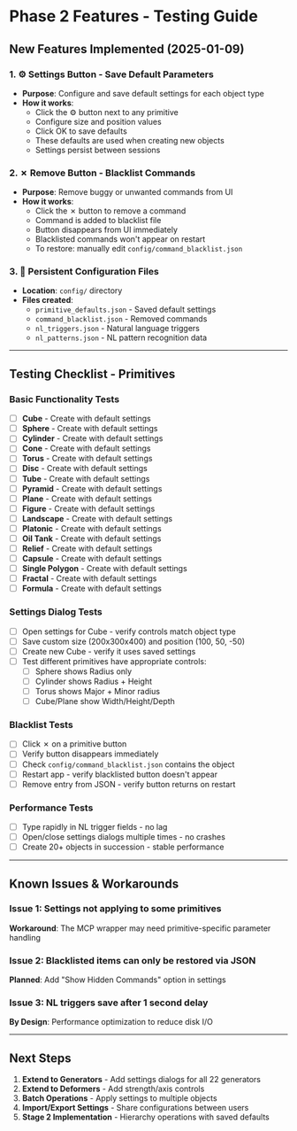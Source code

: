 # Phase 2 Features - Testing Guide

## New Features Implemented (2025-01-09)

### 1. ⚙️ **Settings Button - Save Default Parameters**
- **Purpose**: Configure and save default settings for each object type
- **How it works**:
  - Click the ⚙️ button next to any primitive
  - Configure size and position values
  - Click OK to save defaults
  - These defaults are used when creating new objects
  - Settings persist between sessions

### 2. ✗ **Remove Button - Blacklist Commands**
- **Purpose**: Remove buggy or unwanted commands from UI
- **How it works**:
  - Click the ✗ button to remove a command
  - Command is added to blacklist file
  - Button disappears from UI immediately
  - Blacklisted commands won't appear on restart
  - To restore: manually edit `config/command_blacklist.json`

### 3. 💾 **Persistent Configuration Files**
- **Location**: `config/` directory
- **Files created**:
  - `primitive_defaults.json` - Saved default settings
  - `command_blacklist.json` - Removed commands
  - `nl_triggers.json` - Natural language triggers
  - `nl_patterns.json` - NL pattern recognition data

---

## Testing Checklist - Primitives

### Basic Functionality Tests
- [ ] **Cube** - Create with default settings
- [ ] **Sphere** - Create with default settings  
- [ ] **Cylinder** - Create with default settings
- [ ] **Cone** - Create with default settings
- [ ] **Torus** - Create with default settings
- [ ] **Disc** - Create with default settings
- [ ] **Tube** - Create with default settings
- [ ] **Pyramid** - Create with default settings
- [ ] **Plane** - Create with default settings
- [ ] **Figure** - Create with default settings
- [ ] **Landscape** - Create with default settings
- [ ] **Platonic** - Create with default settings
- [ ] **Oil Tank** - Create with default settings
- [ ] **Relief** - Create with default settings
- [ ] **Capsule** - Create with default settings
- [ ] **Single Polygon** - Create with default settings
- [ ] **Fractal** - Create with default settings
- [ ] **Formula** - Create with default settings

### Settings Dialog Tests
- [ ] Open settings for Cube - verify controls match object type
- [ ] Save custom size (200x300x400) and position (100, 50, -50)
- [ ] Create new Cube - verify it uses saved settings
- [ ] Test different primitives have appropriate controls:
  - [ ] Sphere shows Radius only
  - [ ] Cylinder shows Radius + Height
  - [ ] Torus shows Major + Minor radius
  - [ ] Cube/Plane show Width/Height/Depth

### Blacklist Tests
- [ ] Click ✗ on a primitive button
- [ ] Verify button disappears immediately
- [ ] Check `config/command_blacklist.json` contains the object
- [ ] Restart app - verify blacklisted button doesn't appear
- [ ] Remove entry from JSON - verify button returns on restart

### Performance Tests
- [ ] Type rapidly in NL trigger fields - no lag
- [ ] Open/close settings dialogs multiple times - no crashes
- [ ] Create 20+ objects in succession - stable performance

---

## Known Issues & Workarounds

### Issue 1: Settings not applying to some primitives
**Workaround**: The MCP wrapper may need primitive-specific parameter handling

### Issue 2: Blacklisted items can only be restored via JSON
**Planned**: Add "Show Hidden Commands" option in settings

### Issue 3: NL triggers save after 1 second delay
**By Design**: Performance optimization to reduce disk I/O

---

## Next Steps

1. **Extend to Generators** - Add settings dialogs for all 22 generators
2. **Extend to Deformers** - Add strength/axis controls
3. **Batch Operations** - Apply settings to multiple objects
4. **Import/Export Settings** - Share configurations between users
5. **Stage 2 Implementation** - Hierarchy operations with saved defaults